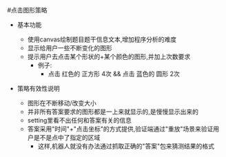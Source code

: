 #点击图形策略

* 基本功能
    * 使用canvas绘制题目题干信息文本,增加程序分析的难度
    * 显示给用户一些不断变化的图形
    * 提示用户去点击某个形状的+某个颜色的图形,并加上次数要求
        * 例子:
            * 点击 红色的 正方形 4次 && 点击 蓝色的 圆形 2次

* 策略有效性说明
    * 图形在不断移动/改变大小
    * 并非所有答案要求的图形都是一上来就显示的,是慢慢显示出来的
    * setting里看不出任何和答案有关的信息
    * 答案采用"时间"+"点击坐标"的方式提供,验证端通过"重放"场景来验证用户是不是点中了指定的区域
        * 这样,机器人就没有办法通过抓取正确的"答案"包来猜测结果的格式
